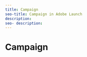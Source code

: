 ```yaml
---
title: Campaign
seo-title: Campaign in Adobe Launch
description: 
seo- description: 
---
```


# Campaign



